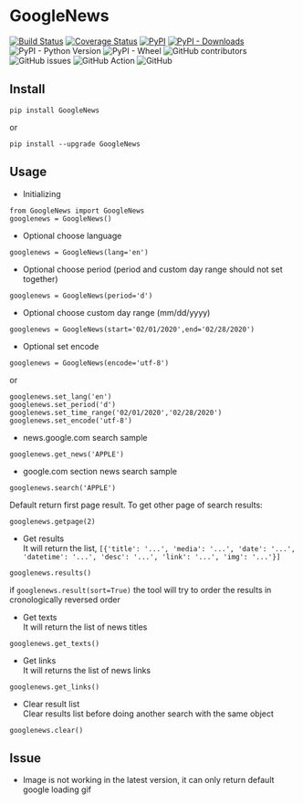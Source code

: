 # GoogleNews

[![Build Status](https://travis-ci.com/HurinHu/GoogleNews.svg)](https://travis-ci.com/HurinHu/GoogleNews)
[![Coverage Status](https://coveralls.io/repos/github/HurinHu/GoogleNews/badge.svg)](https://coveralls.io/github/HurinHu/GoogleNews)
[![PyPI](https://img.shields.io/pypi/v/GoogleNews)](https://pypi.org/project/GoogleNews/)
[![PyPI - Downloads](https://img.shields.io/pypi/dm/GoogleNews)](https://pypistats.org/packages/googlenews)
![PyPI - Python Version](https://img.shields.io/pypi/pyversions/GoogleNews)
![PyPI - Wheel](https://img.shields.io/pypi/wheel/GoogleNews)
![GitHub contributors](https://img.shields.io/github/contributors/HurinHu/GoogleNews)
![GitHub issues](https://img.shields.io/github/issues-raw/HurinHu/GoogleNews)
![GitHub Action](https://github.com/HurinHu/GoogleNews/workflows/GitHub%20Action/badge.svg)
![GitHub](https://img.shields.io/github/license/HurinHu/GoogleNews)

## Install
```
pip install GoogleNews
```
or
```
pip install --upgrade GoogleNews
```
## Usage
- Initializing
```
from GoogleNews import GoogleNews
googlenews = GoogleNews()
```
- Optional choose language
```
googlenews = GoogleNews(lang='en')
```
- Optional choose period (period and custom day range should not set together)
```
googlenews = GoogleNews(period='d')
```
- Optional choose custom day range (mm/dd/yyyy)
```
googlenews = GoogleNews(start='02/01/2020',end='02/28/2020')
```
- Optional set encode
```
googlenews = GoogleNews(encode='utf-8')
```
or
```
googlenews.set_lang('en')
googlenews.set_period('d')
googlenews.set_time_range('02/01/2020','02/28/2020')
googlenews.set_encode('utf-8')
```
- news.google.com search sample
```
googlenews.get_news('APPLE')
```
- google.com section news search sample<br/>
```
googlenews.search('APPLE')
```
Default return first page result. To get other page of search results:
```
googlenews.getpage(2)
```
- Get results<br/>
It will return the list, `[{'title': '...', 'media': '...', 'date': '...', 'datetime': '...', 'desc': '...', 'link': '...', 'img': '...'}]`
```
googlenews.results()
```
if `googlenews.result(sort=True)` the tool will try to order the results in cronologically reversed order
- Get texts<br/>
It will return the list of news titles
```
googlenews.get_texts()
```
- Get links<br/>
It will returns the list of news links
```
googlenews.get_links()
```
- Clear result list<br/>
Clear results list before doing another search with the same object
```
googlenews.clear()
```
## Issue
- Image is not working in the latest version, it can only return default google loading gif
